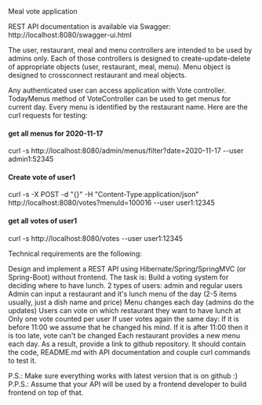 Meal vote application

REST API documentation is available via Swagger: http://localhost:8080/swagger-ui.html 

The user, restaurant, meal and menu controllers are intended to be used by admins only.
Each of those controllers is designed to create-update-delete of appropriate objects (user, restaurant, meal, menu). 
Menu object is designed to crossconnect restaurant and meal objects.

Any authenticated user can access application with Vote controller. TodayMenus method of VoteController can be used to get menus for current day.
Every menu is identified by the restaurant name.
Here are the curl requests for testing:

#### get all menus for 2020-11-17
curl -s http://localhost:8080/admin/menus/filter?date=2020-11-17 --user admin1:52345

#### Create vote of user1
curl -s -X POST -d "{}" -H "Content-Type:application/json" http://localhost:8080/votes?menuId=100016 --user user1:12345

#### get all votes of user1
curl -s http://localhost:8080/votes --user user1:12345

Technical requirements are the following:

Design and implement a REST API using Hibernate/Spring/SpringMVC (or Spring-Boot) without frontend.
The task is:
Build a voting system for deciding where to have lunch.
2 types of users: admin and regular users
Admin can input a restaurant and it's lunch menu of the day (2-5 items usually, just a dish name and price)
Menu changes each day (admins do the updates)
Users can vote on which restaurant they want to have lunch at
Only one vote counted per user
If user votes again the same day: 
If it is before 11:00 we assume that he changed his mind.
If it is after 11:00 then it is too late, vote can't be changed
Each restaurant provides a new menu each day.
As a result, provide a link to github repository. It should contain the code, README.md with API documentation and couple curl commands to test it.

P.S.: Make sure everything works with latest version that is on github :)
P.P.S.: Assume that your API will be used by a frontend developer to build frontend on top of that.
